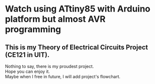 # Watch using ATtiny85 with Arduino platform but almost AVR programming
## This is my Theory of Electrical Circuits Project (CE121 in UIT).
Nothing to say, there is my proudest project. \
Hope you can enjoy it. \
Maybe when I free in future, I will add project's flowchart.